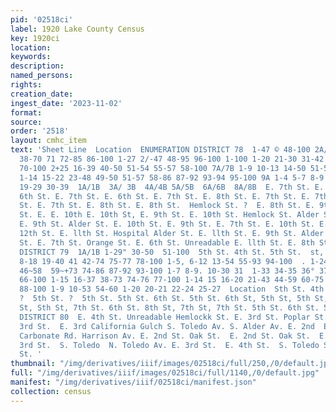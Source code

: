 ```yaml
---
pid: '02518ci'
label: 1920 Lake County Census
key: 1920ci
location: 
keywords: 
description: 
named_persons: 
rights: 
creation_date: 
ingest_date: '2023-11-02'
format: 
source: 
order: '2518'
layout: cmhc_item
text: 'Sheet Line  Location  ENUMERATION DISTRICT 78  1-47 © 48-100 2A/2B 1-4 5-37
  38-70 71 72-85 86-100 1-27 2/-47 48-95 96-100 1-100 1-20 21-30 31-42 43-50 51-69
  70-100 2+25 16-39 40-50 51-54 55-57 58-100 7A/7B 1-9 10-13 14-50 51-54 55-58 59-100
  1-14 15-22 23-48 49-50 51-57 58-86 87-92 93-94 95-100 9A 1-4 5-7 8-9 10-16 17-18
  19-29 30-39  1A/1B  3A/ 3B  4A/4B 5A/5B  6A/6B  8A/8B  E. 7th St. E. 6th St. E.
  6th St. E. 7th St. E. 6th St. E. 7th St. E. 8th St. E. 7th St. E. 7th St. E. 8th
  St. E. 7th St. E. 8th St. E. 8th St.  Hemlock St. ?  E. 8th St. E. 9th St. E. 9th
  St. E. E. 10th E. 10th St, E. 9th St. E. 10th St. Hemlock St. Alder St. E. 9th St.
  E. 9th St. Alder St. E. 10th St. E. 9th St. E. 7th St. E. 10th St. E. 10th St. E.
  12th St. E. llth St. Hospital Alder St. E. llth St. E. 9th St. Alder St. E. 7th
  St. E. 7th St. Orange St. E. 6th St. Unreadable E. llth St. E. 8th St. Hemlock St.  ENUMERATION
  DISTRICT 79  1A/1B 1-29" 30-50  51-100  5th St. 4th St. 5th St.  st,  Sheet  2A/2B  3A/3B  40/45  5A  Al/B1  2A/2B  3A/3B  5A/5B  6A/6B  Line  1-7
  8-18 19-40 41 42-74 75-77 78-100 1-5, 6-12 13-54 55-93 94-100  . 1-24  25-42 43~45  -
  46~58  59~+73 74-86 87-92 93-100 1-7 8-9. 10-30 31  1-33 34-35 36° 37-41 42-48 49-65
  66-100 1-15 16-37 38-73 74-76 77-100 1-14 15 16-20 21-43 44-59 60-75 76-82 83-87
  88-100 1-9 10-53 54-60 1-20 20-21 22-24 25-27  Location  Sth St. 4th St. 6th St.
  ?  5th St. ?  5th St. 5th St. 6th St. 5th St. 6th St, 5th St, 5th St, 6th St, Fryer
  St, Sth St, 7th St. 6th St. 8th St, 7th St, 7th St. 5th St. 6th St. 5th St.  ENUMERATION
  DISTRICT 80  E. 4th St. Unreadable Hemlockk St. E. 3rd St. Poplar St.  E. 4th St.  E.
  3rd St.  E. 3rd California Gulch S. Toledo Av. S. Alder Av. E. 2nd  E. 3rd  S. Alder
  Carbonate Rd. Harrison Av. E. 2nd St. Oak St.  E. 2nd St. Oak St.  E. 3rd St.  E.
  3rd St.  S. Toledo  N. Toledo Av. E. 3rd St.  E. 4th St.  S. Toledo St. N. Toledo
  St. '
thumbnail: "/img/derivatives/iiif/images/02518ci/full/250,/0/default.jpg"
full: "/img/derivatives/iiif/images/02518ci/full/1140,/0/default.jpg"
manifest: "/img/derivatives/iiif/02518ci/manifest.json"
collection: census
---
```

